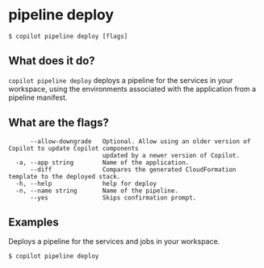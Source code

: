 # pipeline deploy
```console
$ copilot pipeline deploy [flags]
```

## What does it do?
`copilot pipeline deploy` deploys a pipeline for the services in your workspace, using the environments associated with the application from a pipeline manifest.

## What are the flags?
```
      --allow-downgrade   Optional. Allow using an older version of Copilot to update Copilot components
                          updated by a newer version of Copilot.
  -a, --app string        Name of the application.
      --diff              Compares the generated CloudFormation template to the deployed stack.
  -h, --help              help for deploy
  -n, --name string       Name of the pipeline.
      --yes               Skips confirmation prompt.
```

## Examples
Deploys a pipeline for the services and jobs in your workspace.
```console
$ copilot pipeline deploy
```